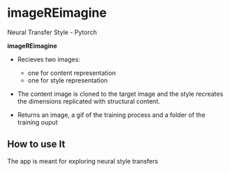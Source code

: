# imageREimagine
Neural Transfer Style - Pytorch


**imageREimagine** 
- Recieves two images:
    - one for content representation
    - one for style representation
- The content image is cloned to the target image and the style recreates the dimensions replicated with structural content.

- Returns an image, a gif of the training process and a folder of the training ouput  

## How to use It

The app is meant for exploring neural style transfers

    


